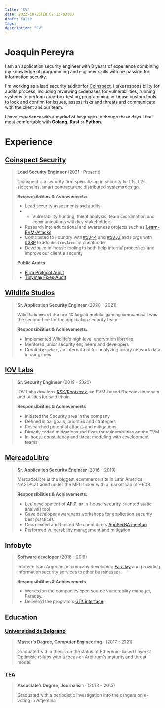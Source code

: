 ```yaml
---
title: 'CV'
date: 2023-10-25T18:07:13-03:00
draft: false
tags:
description: "CV"
---
```


# Joaquin Pereyra
I am an application security engineer with 8 years of experience combining my knowledge of programming and engineer skills with my passion for information security.

I'm working as a lead security auditor for [Coinspect](https://www.coinspect.com/). I take responsibility for audits process, including reviewing codebases for vulnerabilities, running systems to perform grey-box testing, programming in-house custom tools to look and confirm for issues, assess risks and threats and communicate with the client and our team.

I have experience with a myriad of languages, although these days I feel most comfortable with **Golang**, **Rust** or **Python**. 

# Experience
## [Coinspect Security](https://www.coinspect.com/)
> **Lead Security Engineer**  (2021 - Present)
>
>Coinspect is a security firm specializing in security for L1s, L2s, sidechains,
>smart contracts and distributed systems design. 
>
>**Responsibilities & Achievements:**
>- Lead security assesments and audits
>- - Vulnerability hunting, threat analysis, team coordination and communications with key stakeholders
>- Research into educational and awareness projects such as [Learn-EVM-Attacks](https://github.com/coinspect/learn-evm-attacks)
>- Contributed to Foundry with [#5044](https://github.com/foundry-rs/foundry/pull/5044) and [#5033](https://github.com/foundry-rs/foundry/pull/5033) and Forge with [#389](https://github.com/foundry-rs/forge-std/pull/389) to add `destroyAccount` cheatcode
>- Developed in-house tooling to both help internal processes and improve our client's security  
>
>**Public Audits**
>- [Firm Protocol Audit](https://2196126057-files.gitbook.io/~/files/v0/b/gitbook-x-prod.appspot.com/o/spaces%2FiCNdy1jDW7p2hoMSUff8%2Fuploads%2FRCXF2D25uoW69r6yPqMB%2Fv1-coinspect.pdf?alt=media&token=c4b436fe-0119-4c10-84b7-262a7449b5af)
>- [Tinyman Fixes Audit](https://github.com/coinspect/publications/blob/master/Coinspect%20-%20Smart%20Contract%20Update%20Review%20-%20Tinyman%20v220107.pdf)

## [Wildlife Studios](https://wildlifestudios.com/)
> **Sr. Application Security Engineer** (2020 - 2021)
>
>Wildlife is one of the top-10 largest mobile-gaming companies. I was the 
>second-hire for the application security team. 
>
>**Responsibilities & Achievements:**
>- Implemented Wildlife's high-level encryption libraries 
>- Mentored junior security engineers and developers 
>- Created `graeber`, an internal tool for analyzing binary network data in our games

## [IOV Labs](https://www.iovlabs.org/)
> **Sr. Security Engineer**  (2019 - 2020)
>
>IOV Labs develops [RSK/Rootstock](https://rootstock.io/), an EVM-based Bitecoin-sidechain
>and utilities for said chain.
>
>**Responsibilities & Achievements**
>- Initiated the Security area in the company
>- Defined initial goals, priorities and strategies 
>- Researched potential attacks and mitigations 
>- Directly coded mitigations and fixes for vulnerabilities on the EVM
>- In-house consultancy and threat modeling with development teams

## [MercadoLibre](https://mercadolibre.com/)
> **Sr. Application Security Engineer** (2016 - 2019)
>
>MercadoLibre is the biggest ecommerce site in Latin America, NASDAQ traded 
>under the MELI ticker with a market cap of ~60B. 
>
>**Responsibilities & Achievements:**
>- Led development of [AFIP](https://github.com/mercadolibre/afip-grails), an in-house security-oriented static analysis tool
>- Gave developer awareness workshops for application security best practices
>- Coordinated and hosted MercadoLibre's [AppSecBA meetup](https://www.meetup.com/es/appsecba/)
>- Performed vulnerability management and mitigation

## Infobyte 
> **Software developer**  (2016 - 2016)
>
>Infobyte is an Argentinian company developing [Faraday](https://github.com/infobyte/faraday) 
>and providing information security services to other bussinesses. 
>
>**Responsibilities & Achievements**
>- Worked on the companies open source vulnerability manager, Faraday.
>- Delivered the program's [GTK interface](https://medium.com/faraday/faraday-v1-0-20-is-here-ed038d627ea5)

## Education
### [Universidad de Belgrano](https://www.ub.edu.ar/)

>**Master’s Degree, Computer Engineering** · (2017 - 2021)
>
>Graduated with a thesis on the status of Ethereum-based Layer-2 Optimisic rollups with 
>a focus on Arbitrum's maturity and threat model.

### [TEA](https://www.teaydeportea.edu.ar/)

>**Associate’s Degree, Journalism** · (2013 - 2015)
>
>Graduated with a periodistic investigation into the dangers on e-voting in Argentina



